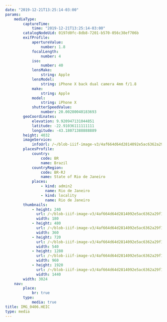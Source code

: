 ```yaml
---
date: "2019-12-21T13:25:14-03:00"
params:
    mediaType:
        captureTime:
            time: "2019-12-21T13:25:14-03:00"
        catalogNodeUid: 0197d0fc-8db8-7201-b570-056c38ef706b
        exifProfile:
            apertureValue:
                number: 1.8
            focalLength:
                number: 4
            iso:
                number: 40
            lensMake:
                string: Apple
            lensModel:
                string: iPhone X back dual camera 4mm f/1.8
            make:
                string: Apple
            model:
                string: iPhone X
            shutterSpeedValue:
                number: 20.00280040183693
        geoCoordinates:
            elevation: 9.920947131044851
            latitude: -22.91036111111111
            longitude: -43.18071388888889
        height: 4032
        imageService:
            infoUrl: /~/blob-iiif-image-v3/4af664d64d2814092e5ac6362a29f1801784fbc66c920b0ee6da8a99e5ffaed8/info.json
        placesProfile:
            country:
                code: BR
                name: Brazil
            countryRegion:
                code: BR-RJ
                name: State of Rio de Janeiro
            places:
                - kind: admin2
                  name: Rio de Janeiro
                - kind: locality
                  name: Rio de Janeiro
        thumbnails:
            - height: 240
              url: /~/blob-iiif-image-v3/4af664d64d2814092e5ac6362a29f1801784fbc66c920b0ee6da8a99e5ffaed8/full/180%2C240/0/default.jpg
              width: 180
            - height: 480
              url: /~/blob-iiif-image-v3/4af664d64d2814092e5ac6362a29f1801784fbc66c920b0ee6da8a99e5ffaed8/full/360%2C480/0/default.jpg
              width: 360
            - height: 720
              url: /~/blob-iiif-image-v3/4af664d64d2814092e5ac6362a29f1801784fbc66c920b0ee6da8a99e5ffaed8/full/540%2C720/0/default.jpg
              width: 540
            - height: 1280
              url: /~/blob-iiif-image-v3/4af664d64d2814092e5ac6362a29f1801784fbc66c920b0ee6da8a99e5ffaed8/full/960%2C1280/0/default.jpg
              width: 960
            - height: 1920
              url: /~/blob-iiif-image-v3/4af664d64d2814092e5ac6362a29f1801784fbc66c920b0ee6da8a99e5ffaed8/full/1440%2C1920/0/default.jpg
              width: 1440
        width: 3024
    nav:
        place:
            br: true
        type:
            media: true
title: IMG_0406.HEIC
type: media
---
```

